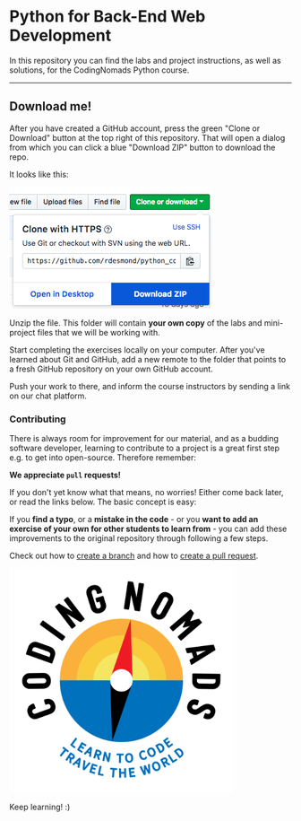 # Python for Back-End Web Development

In this repository you can find the labs and project instructions, as well as solutions, for the CodingNomads Python course.

---

## Download me!

After you have created a GitHub account, press the green "Clone or Download"
button at the top right of this repository. That will open a dialog from
which you can click a blue "Download ZIP" button to download the repo.

It looks like this:

![Download repo](https://github.com/CodingNomads/python_core/blob/master/media/download.png)

Unzip the file. This folder will contain **your own copy** of the labs and
mini-project files that we will be working with.

Start completing the exercises locally on your computer. After you've
learned about Git and GitHub, add a new remote to the folder that points
to a fresh GitHub repository on your own GitHub account.

Push your work to there, and inform the course instructors by sending a
link on our chat platform.


### Contributing

There is always room for improvement for our material, and as a budding
software developer, learning to contribute to a project is a great first
step e.g. to get into open-source. Therefore remember:

**We appreciate `pull` requests!**

If you don't yet know what that means, no worries! Either come back later,
or read the links below. The basic concept is easy:

If you **find a typo**, or a **mistake in the code** - or you **want to add an
exercise of your own for other students to learn from** - you can add
these improvements to the original repository through following a few steps.

Check out how to [create a branch](https://help.github.com/articles/creating-and-deleting-branches-within-your-repository/) and how to [create a pull request](https://help.github.com/articles/about-pull-requests/).


<img src="https://github.com/CodingNomads/python_core/blob/master/media/cn_square.png" alt="CodingNomads logo" width="400px"/>


Keep learning! :)
